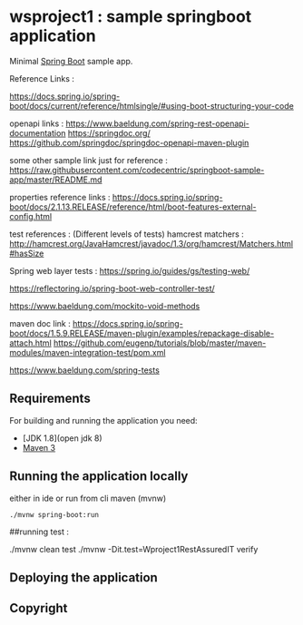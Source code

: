 #  wsproject1 : sample springboot application
Minimal [Spring Boot](http://projects.spring.io/spring-boot/) sample app.

Reference Links :
 
 https://docs.spring.io/spring-boot/docs/current/reference/htmlsingle/#using-boot-structuring-your-code
 
 openapi links : 
 https://www.baeldung.com/spring-rest-openapi-documentation
 https://springdoc.org/
 https://github.com/springdoc/springdoc-openapi-maven-plugin
 
 some other sample link just for reference : 
     https://raw.githubusercontent.com/codecentric/springboot-sample-app/master/README.md
     
  properties reference links : 
  https://docs.spring.io/spring-boot/docs/2.1.13.RELEASE/reference/html/boot-features-external-config.html
  
  test references : (Different levels of tests)
  hamcrest matchers : 
  http://hamcrest.org/JavaHamcrest/javadoc/1.3/org/hamcrest/Matchers.html#hasSize
  
  Spring web layer tests : 
  https://spring.io/guides/gs/testing-web/
  
  https://reflectoring.io/spring-boot-web-controller-test/
  
  https://www.baeldung.com/mockito-void-methods
   
  maven doc link : 
  https://docs.spring.io/spring-boot/docs/1.5.9.RELEASE/maven-plugin/examples/repackage-disable-attach.html
  https://github.com/eugenp/tutorials/blob/master/maven-modules/maven-integration-test/pom.xml
  
  https://www.baeldung.com/spring-tests
  
## Requirements

For building and running the application you need:

- [JDK 1.8](open jdk 8)
- [Maven 3](https://maven.apache.org)

## Running the application locally

either in ide or run from cli maven (mvnw)
```shell
./mvnw spring-boot:run
```

##running test : 

./mvnw clean test
./mvnw  -Dit.test=Wproject1RestAssuredIT verify

## Deploying the application


## Copyright

